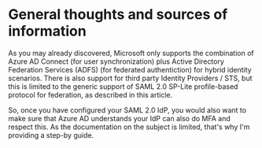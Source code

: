 # General thoughts and sources of information

As you may already discovered, Microsoft only supports the combination of Azure AD Connect (for user synchronization) plus Active Directory Federation Services (ADFS) (for federated authentiction) for hybrid identity scenarios. There is also support for third party Identity Providers / STS, but this is limited to the generic support of SAML 2.0 SP-Lite profile-based protocol for federation, as described in this article. 

So, once you have configured your SAML 2.0 IdP, you would also want to make sure that Azure AD understands your IdP can also do MFA and respect this. As the documentation on the subject is limited, that's why I'm providing a step-by guide.

